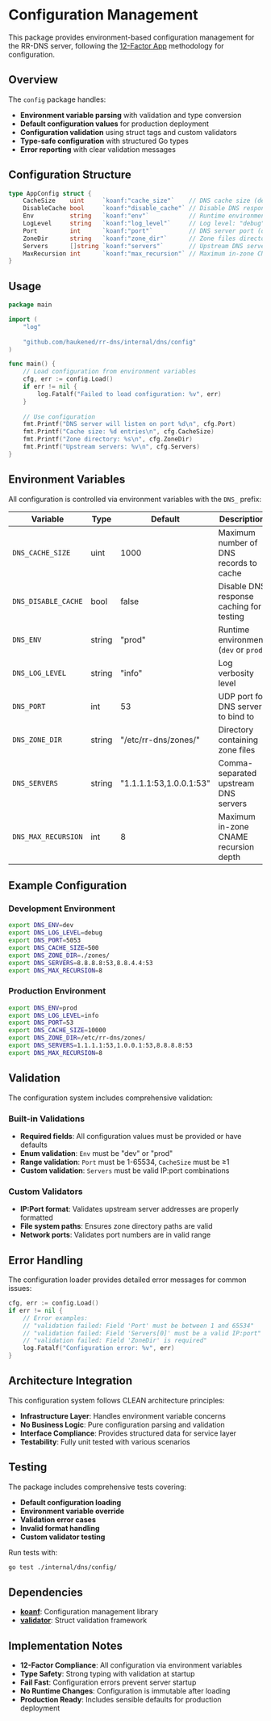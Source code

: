 # Configuration Management

This package provides environment-based configuration management for the RR-DNS server, following the [12-Factor App](https://12factor.net/) methodology for configuration.

## Overview

The `config` package handles:

- **Environment variable parsing** with validation and type conversion
- **Default configuration values** for production deployment
- **Configuration validation** using struct tags and custom validators
- **Type-safe configuration** with structured Go types
- **Error reporting** with clear validation messages

## Configuration Structure

```go
type AppConfig struct {
    CacheSize    uint     `koanf:"cache_size"`    // DNS cache size (default: 1000)
    DisableCache bool     `koanf:"disable_cache"` // Disable DNS response caching (default: false)
    Env          string   `koanf:"env"`           // Runtime environment: "dev" or "prod"
    LogLevel     string   `koanf:"log_level"`     // Log level: "debug", "info", "warn", "error"
    Port         int      `koanf:"port"`          // DNS server port (default: 53)
    ZoneDir      string   `koanf:"zone_dir"`      // Zone files directory
    Servers      []string `koanf:"servers"`       // Upstream DNS servers (ip:port format)
    MaxRecursion int      `koanf:"max_recursion"` // Maximum in-zone CNAME recursion depth
}
```

## Usage

```go
package main

import (
    "log"
    
    "github.com/haukened/rr-dns/internal/dns/config"
)

func main() {
    // Load configuration from environment variables
    cfg, err := config.Load()
    if err != nil {
        log.Fatalf("Failed to load configuration: %v", err)
    }
    
    // Use configuration
    fmt.Printf("DNS server will listen on port %d\n", cfg.Port)
    fmt.Printf("Cache size: %d entries\n", cfg.CacheSize)
    fmt.Printf("Zone directory: %s\n", cfg.ZoneDir)
    fmt.Printf("Upstream servers: %v\n", cfg.Servers)
}
```

## Environment Variables

All configuration is controlled via environment variables with the `DNS_` prefix:

| Variable | Type | Default | Description |
|----------|------|---------|-------------|
| `DNS_CACHE_SIZE` | uint | 1000 | Maximum number of DNS records to cache |
| `DNS_DISABLE_CACHE` | bool | false | Disable DNS response caching for testing |
| `DNS_ENV` | string | "prod" | Runtime environment (`dev` or `prod`) |
| `DNS_LOG_LEVEL` | string | "info" | Log verbosity level |
| `DNS_PORT` | int | 53 | UDP port for DNS server to bind to |
| `DNS_ZONE_DIR` | string | "/etc/rr-dns/zones/" | Directory containing zone files |
| `DNS_SERVERS` | string | "1.1.1.1:53,1.0.0.1:53" | Comma-separated upstream DNS servers |
| `DNS_MAX_RECURSION` | int | 8 | Maximum in-zone CNAME recursion depth |

## Example Configuration

### Development Environment
```bash
export DNS_ENV=dev
export DNS_LOG_LEVEL=debug
export DNS_PORT=5053
export DNS_CACHE_SIZE=500
export DNS_ZONE_DIR=./zones/
export DNS_SERVERS=8.8.8.8:53,8.8.4.4:53
export DNS_MAX_RECURSION=8
```

### Production Environment
```bash
export DNS_ENV=prod
export DNS_LOG_LEVEL=info
export DNS_PORT=53
export DNS_CACHE_SIZE=10000
export DNS_ZONE_DIR=/etc/rr-dns/zones/
export DNS_SERVERS=1.1.1.1:53,1.0.0.1:53,8.8.8.8:53
export DNS_MAX_RECURSION=8
```

## Validation

The configuration system includes comprehensive validation:

### Built-in Validations
- **Required fields**: All configuration values must be provided or have defaults
- **Enum validation**: `Env` must be "dev" or "prod"
- **Range validation**: `Port` must be 1-65534, `CacheSize` must be ≥1
- **Custom validation**: `Servers` must be valid IP:port combinations

### Custom Validators
- **IP:Port format**: Validates upstream server addresses are properly formatted
- **File system paths**: Ensures zone directory paths are valid
- **Network ports**: Validates port numbers are in valid range

## Error Handling

The configuration loader provides detailed error messages for common issues:

```go
cfg, err := config.Load()
if err != nil {
    // Error examples:
    // "validation failed: Field 'Port' must be between 1 and 65534"
    // "validation failed: Field 'Servers[0]' must be a valid IP:port"
    // "validation failed: Field 'ZoneDir' is required"
    log.Fatalf("Configuration error: %v", err)
}
```

## Architecture Integration

This configuration system follows CLEAN architecture principles:

- **Infrastructure Layer**: Handles environment variable concerns
- **No Business Logic**: Pure configuration parsing and validation
- **Interface Compliance**: Provides structured data for service layer
- **Testability**: Fully unit tested with various scenarios

## Testing

The package includes comprehensive tests covering:

- **Default configuration loading**
- **Environment variable override**
- **Validation error cases**
- **Invalid format handling**
- **Custom validator testing**

Run tests with:
```bash
go test ./internal/dns/config/
```

## Dependencies

- **[koanf](https://github.com/knadh/koanf)**: Configuration management library
- **[validator](https://github.com/go-playground/validator)**: Struct validation framework

## Implementation Notes

- **12-Factor Compliance**: All configuration via environment variables
- **Type Safety**: Strong typing with validation at startup
- **Fail Fast**: Configuration errors prevent server startup
- **No Runtime Changes**: Configuration is immutable after loading
- **Production Ready**: Includes sensible defaults for production deployment
